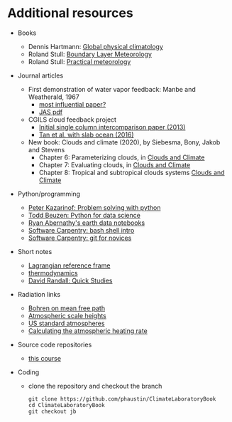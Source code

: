 # Additional resources

- Books

  - Dennis Hartmann: [Global physical climatology](https://gw2jh3xr2c.search.serialssolutions.com/?sid=sersol&SS_jc=TC0001767901&title=Global%20physical%20climatology)  
  - Roland Stull: [Boundary Layer Meteorology](https://gw2jh3xr2c.search.serialssolutions.com/?sid=sersol&SS_jc=TC0000806834&title=An%20introduction%20to%20boundary%20layer%20meteorology)  
  - Roland Stull: [Practical meteorology](https://www.eoas.ubc.ca/books/Practical_Meteorology/)


- Journal articles

  - First demonstration of water vapor feedback: Manbe and Weatherald, 1967
    - [most influential paper?](https://www.carbonbrief.org/prof-john-mitchell-how-a-1967-study-greatly-influenced-climate-change-science)  
    - [JAS pdf](https://journals.ametsoc.org/view/journals/atsc/24/3/1520-0469_1967_024_0241_teotaw_2_0_co_2.xml)
  - CGILS cloud feedback project
    - [Initial single column intercomparison paper (2013)](https://agupubs.onlinelibrary.wiley.com/doi/pdf/10.1002/2013MS000246)
    - [Tan et al. with slab ocean (2016)](https://agupubs.onlinelibrary.wiley.com/doi/full/10.1002/2016MS000804)
  - New book: Clouds and climate (2020), by Siebesma, Bony, Jakob and Stevens
    - Chapter 6: Parameterizing clouds, in [Clouds and Climate](https://www-cambridge-org.ezproxy.library.ubc.ca/core/books/clouds-and-climate/7B47159F7B050B71625111E40795D182)
    - Chapter 7: Evaluating clouds, in [Clouds and Climate](https://www-cambridge-org.ezproxy.library.ubc.ca/core/books/clouds-and-climate/7B47159F7B050B71625111E40795D182)
    - Chapter 8: Tropical and subtropical clouds systems [Clouds and Climate](https://www-cambridge-org.ezproxy.library.ubc.ca/core/books/clouds-and-climate/7B47159F7B050B71625111E40795D182)

- Python/programming

  - [Peter Kazarinof: Problem solving with python](https://atsc_web.eoas.ubc.ca/)
  - [Todd Beuzen: Python for data science](https://github.com/TomasBeuzen/python-programming-for-data-science)
  - [Ryan Abernathy's earth data notebooks](https://github.com/earth-env-data-science/earth-env-data-science-book)
  - [Software Carpentry: bash shell intro](https://swcarpentry.github.io/shell-novice/01-intro/index.html)
  - [Software Carpentry: git for novices](https://swcarpentry.github.io/git-novice)

- Short notes
  - [Lagrangian reference frame](https://www.dropbox.com/s/29itq49fw2d3bdk/lagrangian.pdf?dl=0)  
  - [thermodynamics](https://www.dropbox.com/s/9fzwukhcbad70n7/thermo.pdf?dl=0)  
  - [David Randall: Quick Studies](http://hogback.atmos.colostate.edu/group/dave/QuickStudies.html)

- Radiation links
  - [Bohren on mean free path](https://github.com/phaustin/ClimateLaboratoryBook/blob/jb/docs/bohren_mean_free_path.pdf)
  - [Atmospheric scale heights](https://a301_web.eoas.ubc.ca/week5/hydrostat.html#hydro)
  - [US standard atmospheres](https://a301_web.eoas.ubc.ca/week5/hydrostatic_balance.html)
  - [Calculating the atmospheric heating rate](https://a301_web.eoas.ubc.ca/week12/assign7b_solution.html#assign7b-solution)


- Source code repositories

  - [this course](https://github.com/phaustin/ClimateLaboratoryBook/tree/jb)

- Coding

  - clone the repository and checkout the branch

        git clone https://github.com/phaustin/ClimateLaboratoryBook
        cd ClimateLaboratoryBook
        git checkout jb
	